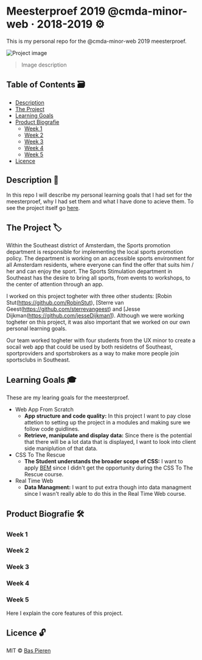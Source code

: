 # Meesterproef 2019 @cmda-minor-web · 2018-2019 ⚙️

This is my personal repo for the @cmda-minor-web 2019 meesterproef.

![Project image](https://i.imgur.com/ETWYR4w.png)

> Image description

## Table of Contents 🗃

- [Description](#description-)
- [The Project](#the-project-)
- [Learning Goals](#learning-goals-)
- [Product Biografie](#product-biografie)
  - [Week 1](#week-1)
  - [Week 2](#week-2)
  - [Week 3](#week-3)
  - [Week 4](#week-4)
  - [Week 5](#week-5)
- [Licence](#licence-)

## Description 📝

In this repo I will describe my personal learning goals that I had set for the meesterproef, why I had set them and what I have done to acieve them. To see the project itself go [here](https://github.com/RobinStut/meesterproef/tree/development).

## The Project 🏷

Within the Southeast district of Amsterdam, the Sports promotion department is responsible for implementing the local sports promotion policy. The department is working on an accessible sports environment for all Amsterdam residents, where everyone can find the offer that suits him / her and can enjoy the sport. The Sports Stimulation department in Southeast has the desire to bring all sports, from events to workshops, to the center of attention through an app.

I worked on this project togheter with three other students: [Robin Stut(https://github.com/RobinStut), [Sterre van Geest(https://github.com/sterrevangeest) and [Jesse Dijkman(https://github.com/jesseDijkman1). Although we were working togheter on this project, it was also important that we worked on our own personal learning goals.

Our team worked togheter with four students from the UX minor to create a socail web app that could be used by both residetns of Southeast, sportproviders and sportsbrokers as a way to make more people join sportsclubs in Southeast.

## Learning Goals 🎓

These are my learing goals for the meesterproef.

- Web App From Scratch
  - **App structure and code quality:** In this project I want to pay close attetion to setting up the project in a modules and making sure we follow code guidlines.
  - **Retrieve, manipulate and display data:** Since there is the potential that there will be a lot data that is displayed, I want to look into client side maniplution of that data.
- CSS To The Rescue
  - **The Student understands the broader scope of CSS:** I want to apply [BEM](http://getbem.com/introduction/) since I didn't get the opportunity during the CSS To The Rescue course.
- Real Time Web
  - **Data Managment:** I want to put extra though into data managment since I wasn't really able to do this in the Real Time Web course.

## Product Biografie 🛠️

### Week 1

### Week 2

### Week 3

### Week 4

### Week 5

Here I explain the core features of this project.

## Licence 🔓

MIT © [Bas Pieren](https://github.com/BasPieren)
